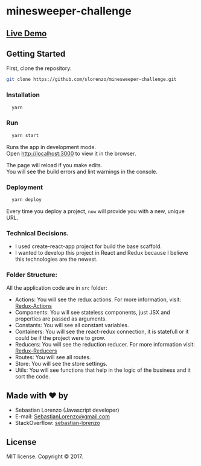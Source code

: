 # minesweeper-challenge


## [Live Demo](https://minesweeper-cnzzpdlgff.now.sh)


## Getting Started

First, clone the repository:

```bash
git clone https://github.com/slorenzo/minesweeper-challenge.git
```

### Installation

```sh
  yarn
```

### Run

```sh
  yarn start
```

Runs the app in development mode.<br>
Open [http://localhost:3000](http://localhost:3000) to view it in the browser.

The page will reload if you make edits.<br>
You will see the build errors and lint warnings in the console.

### Deployment

```sh
  yarn deploy
```

Every time you deploy a project, `now` will provide you with a new, unique URL.

### Technical Decisions.

- I used create-react-app project for build the base scaffold.
- I wanted to develop this project in React and Redux because I believe this technologies are the newest.

### Folder Structure:

All the application code are in `src` folder:
- Actions: You will see the redux actions. For more information, visit: [Redux-Actions](http://redux.js.org/docs/basics/Actions.html)
- Components: You will see stateless components, just JSX and properties are passed as arguments.
- Constants: You will see all constant variables.
- Containers: You will see the react-redux connection, it is statefull or it could be if the project were to grow.
- Reducers: You will see the reduction reducer. For more information visit: [Redux-Reducers](http://redux.js.org/docs/basics/Reducers.html)
- Routes: You will see all routes.
- Store: You will see the store settings.
- Utils: You will see functions that help in the logic of the business and it sort the code.

## Made with ❤ by

- Sebastian Lorenzo (Javascript developer)
- E-mail: [SebastianLorenzo@gmail.com](mailto:SebastianLorenzo@gmail.com)
- StackOverflow: [sebastian-lorenzo](http://stackoverflow.com/users/1741027/sebastian-lorenzo?tab=profile)

## License

MIT license. Copyright © 2017.